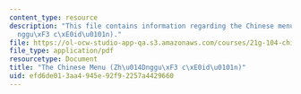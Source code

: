 ```yaml
---
content_type: resource
description: "This file contains information regarding the Chinese menu (Zh\u014D\
  nggu\xF3 c\xE0id\u0101n)."
file: https://ol-ocw-studio-app-qa.s3.amazonaws.com/courses/21g-104-chinese-iv-regular-spring-2006/efd6de013aa4945e92f92257a4429660_MIT21G_104S06_menu.pdf
file_type: application/pdf
resourcetype: Document
title: "The Chinese Menu (Zh\u014Dnggu\xF3 c\xE0id\u0101n)"
uid: efd6de01-3aa4-945e-92f9-2257a4429660
---
```

